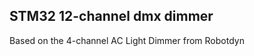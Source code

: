 STM32 12-channel dmx dimmer
-------------------------
Based on the 4-channel AC Light Dimmer from Robotdyn